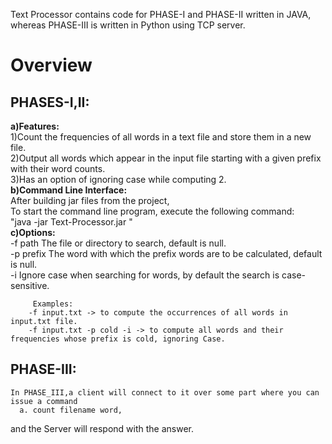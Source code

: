 Text Processor contains code for PHASE-I and PHASE-II written in JAVA,    
whereas PHASE-III is written in Python using TCP server.  
# Overview #    
## PHASES-I,II: ##    
  **a)Features:**  
  1)Count the frequencies of all words in a text file and store them in a new file.  
  2)Output all words which appear in the input file starting with a given prefix with their word counts.    
  3)Has an option of ignoring case while computing 2.  
  **b)Command Line Interface:**  
  After building jar files from the project,  
  To start the command line program, execute the following command:  
          "java -jar Text-Processor.jar <options>"  
  **c)Options:**  
   -f path   The file or directory to search, default is null.  
   -p prefix The word with which the prefix words are to be calculated, default is null.  
   -i        Ignore case when searching for words, by default the search is case-sensitive.  
     
   		 Examples:  
     	-f input.txt -> to compute the occurrences of all words in input.txt file.  
     	-f input.txt -p cold -i -> to compute all words and their frequencies whose prefix is cold, ignoring Case.  
## PHASE-III: ##    
    In PHASE_III,a client will connect to it over some part where you can issue a command  
      a. count filename word,  
and the Server will respond with the answer. 
     

